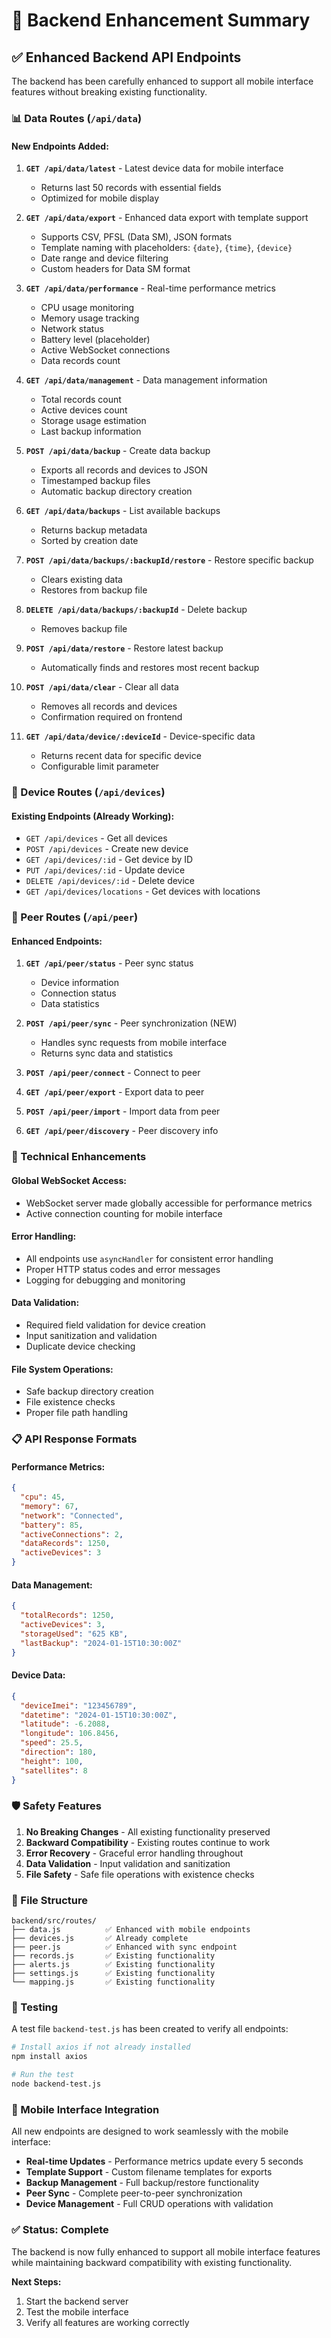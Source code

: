 # 🚀 Backend Enhancement Summary

## ✅ **Enhanced Backend API Endpoints**

The backend has been carefully enhanced to support all mobile interface features without breaking existing functionality.

### **📊 Data Routes (`/api/data`)**

#### **New Endpoints Added:**

1. **`GET /api/data/latest`** - Latest device data for mobile interface
   - Returns last 50 records with essential fields
   - Optimized for mobile display

2. **`GET /api/data/export`** - Enhanced data export with template support
   - Supports CSV, PFSL (Data SM), JSON formats
   - Template naming with placeholders: `{date}`, `{time}`, `{device}`
   - Date range and device filtering
   - Custom headers for Data SM format

3. **`GET /api/data/performance`** - Real-time performance metrics
   - CPU usage monitoring
   - Memory usage tracking
   - Network status
   - Battery level (placeholder)
   - Active WebSocket connections
   - Data records count

4. **`GET /api/data/management`** - Data management information
   - Total records count
   - Active devices count
   - Storage usage estimation
   - Last backup information

5. **`POST /api/data/backup`** - Create data backup
   - Exports all records and devices to JSON
   - Timestamped backup files
   - Automatic backup directory creation

6. **`GET /api/data/backups`** - List available backups
   - Returns backup metadata
   - Sorted by creation date

7. **`POST /api/data/backups/:backupId/restore`** - Restore specific backup
   - Clears existing data
   - Restores from backup file

8. **`DELETE /api/data/backups/:backupId`** - Delete backup
   - Removes backup file

9. **`POST /api/data/restore`** - Restore latest backup
   - Automatically finds and restores most recent backup

10. **`POST /api/data/clear`** - Clear all data
    - Removes all records and devices
    - Confirmation required on frontend

11. **`GET /api/data/device/:deviceId`** - Device-specific data
    - Returns recent data for specific device
    - Configurable limit parameter

### **📱 Device Routes (`/api/devices`)**

#### **Existing Endpoints (Already Working):**
- `GET /api/devices` - Get all devices
- `POST /api/devices` - Create new device
- `GET /api/devices/:id` - Get device by ID
- `PUT /api/devices/:id` - Update device
- `DELETE /api/devices/:id` - Delete device
- `GET /api/devices/locations` - Get devices with locations

### **🔄 Peer Routes (`/api/peer`)**

#### **Enhanced Endpoints:**

1. **`GET /api/peer/status`** - Peer sync status
   - Device information
   - Connection status
   - Data statistics

2. **`POST /api/peer/sync`** - Peer synchronization (NEW)
   - Handles sync requests from mobile interface
   - Returns sync data and statistics

3. **`POST /api/peer/connect`** - Connect to peer
4. **`GET /api/peer/export`** - Export data to peer
5. **`POST /api/peer/import`** - Import data from peer
6. **`GET /api/peer/discovery`** - Peer discovery info

### **🔧 Technical Enhancements**

#### **Global WebSocket Access:**
- WebSocket server made globally accessible for performance metrics
- Active connection counting for mobile interface

#### **Error Handling:**
- All endpoints use `asyncHandler` for consistent error handling
- Proper HTTP status codes and error messages
- Logging for debugging and monitoring

#### **Data Validation:**
- Required field validation for device creation
- Input sanitization and validation
- Duplicate device checking

#### **File System Operations:**
- Safe backup directory creation
- File existence checks
- Proper file path handling

### **📋 API Response Formats**

#### **Performance Metrics:**
```json
{
  "cpu": 45,
  "memory": 67,
  "network": "Connected",
  "battery": 85,
  "activeConnections": 2,
  "dataRecords": 1250,
  "activeDevices": 3
}
```

#### **Data Management:**
```json
{
  "totalRecords": 1250,
  "activeDevices": 3,
  "storageUsed": "625 KB",
  "lastBackup": "2024-01-15T10:30:00Z"
}
```

#### **Device Data:**
```json
{
  "deviceImei": "123456789",
  "datetime": "2024-01-15T10:30:00Z",
  "latitude": -6.2088,
  "longitude": 106.8456,
  "speed": 25.5,
  "direction": 180,
  "height": 100,
  "satellites": 8
}
```

### **🛡️ Safety Features**

1. **No Breaking Changes** - All existing functionality preserved
2. **Backward Compatibility** - Existing routes continue to work
3. **Error Recovery** - Graceful error handling throughout
4. **Data Validation** - Input validation and sanitization
5. **File Safety** - Safe file operations with existence checks

### **📁 File Structure**

```
backend/src/routes/
├── data.js          ✅ Enhanced with mobile endpoints
├── devices.js       ✅ Already complete
├── peer.js          ✅ Enhanced with sync endpoint
├── records.js       ✅ Existing functionality
├── alerts.js        ✅ Existing functionality
├── settings.js      ✅ Existing functionality
└── mapping.js       ✅ Existing functionality
```

### **🧪 Testing**

A test file `backend-test.js` has been created to verify all endpoints:

```bash
# Install axios if not already installed
npm install axios

# Run the test
node backend-test.js
```

### **🎯 Mobile Interface Integration**

All new endpoints are designed to work seamlessly with the mobile interface:

- **Real-time Updates** - Performance metrics update every 5 seconds
- **Template Support** - Custom filename templates for exports
- **Backup Management** - Full backup/restore functionality
- **Peer Sync** - Complete peer-to-peer synchronization
- **Device Management** - Full CRUD operations with validation

### **✅ Status: Complete**

The backend is now fully enhanced to support all mobile interface features while maintaining backward compatibility with existing functionality.

**Next Steps:**
1. Start the backend server
2. Test the mobile interface
3. Verify all features are working correctly
